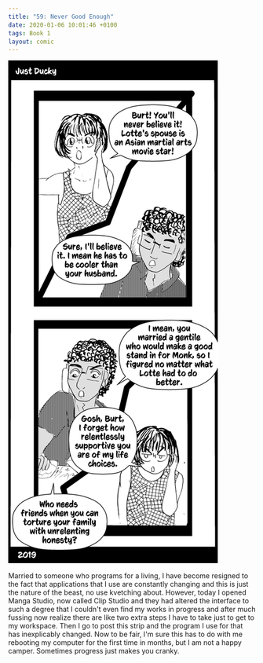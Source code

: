 ```yaml
---
title: "59: Never Good Enough"
date: 2020-01-06 10:01:46 +0100
tags: Book 1
layout: comic
---
```


![59: Never Good Enough](/comics/Book_1_-_059_Never_Good_Enough.png)

Married to someone who programs for a living, I have become resigned to the fact that applications that I use are constantly changing and this is just the nature of the beast, no use kvetching about. However, today I opened Manga Studio, now called Clip Studio and they had altered the interface to such a degree that I couldn't even find my works in progress and after much fussing now realize there are like two extra steps I have to take just to get to my workspace. Then I go to post this strip and the program I use for that has inexplicably changed. Now to be fair, I'm sure this has to do with me rebooting my computer for the first time in months, but I am not a happy camper. Sometimes progress just makes you cranky.
